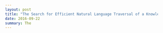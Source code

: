 ```yaml
---
layout: post
title: "The Search for Efficient Natural Language Traversal of a Knowledge Graph (Interviewing)"
date: 2016-09-22
summary: The 
---
```


